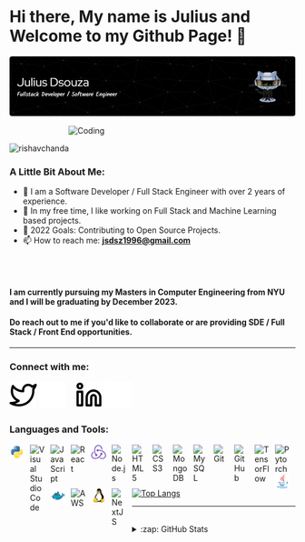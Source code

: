 # Hi there, My name is Julius and Welcome to my Github Page! 👋 

![Header](./images/header-image.png)

<img align="right" alt="Coding" width="400" src="https://media.giphy.com/media/SWoSkN6DxTszqIKEqv/giphy.gif">

<br />
<p align="left"> <img src="https://komarev.com/ghpvc/?username=KingJulius&label=Profile%20views&color=0e75b6&style=flat" alt="rishavchanda" /> </p>

### A Little Bit About Me:

- 🔭 I am a Software Developer / Full Stack Engineer with over 2 years of experience.
- 🌱 In my free time, I like working on Full Stack and Machine Learning based projects.
- 🥅 2022 Goals: Contributing to Open Source Projects.
- 📫 How to reach me: **jsdsz1996@gmail.com**

<br /><br/>

#### I am currently pursuing my Masters in Computer Engineering from NYU and I will be graduating by December 2023. 

#### Do reach out to me if you'd like to collaborate or are providing SDE / Full Stack / Front End opportunities.

---

### Connect with me:

[![Twitter](./images/twitter-light.svg)](https://twitter.com/jsdsz#gh-light-mode-only)
[![Twitter](./images/twitter-dark.svg)](https://twitter.com/jsdsz#gh-dark-mode-only)
&nbsp;&nbsp;
[![LinkedIn](./images/linkedin-light.svg)](https://www.linkedin.com/in/julius-dsouza#gh-light-mode-only)
[![LinkedIn](./images/linkedin-dark.svg)](https://www.linkedin.com/in/julius-dsouza#gh-dark-mode-only)
&nbsp;&nbsp;

### Languages and Tools:

<img align="left" alt="Python" width="26px" src="https://raw.githubusercontent.com/devicons/devicon/master/icons/python/python-original.svg" style="padding-right:10px;" />
<img align="left" alt="Visual Studio Code" width="26px" src="https://cdn.jsdelivr.net/gh/devicons/devicon/icons/vscode/vscode-original.svg" style="padding-right:10px;" />
<img align="left" alt="JavaScript" width="26px" src="https://cdn.jsdelivr.net/gh/devicons/devicon/icons/javascript/javascript-original.svg" style="padding-right:10px;" />
<img align="left" alt="React" width="26px" src="https://cdn.jsdelivr.net/gh/devicons/devicon/icons/react/react-original.svg" style="padding-right:10px;" />
<img align="left" alt="Redux" width="26px" src="https://raw.githubusercontent.com/devicons/devicon/master/icons/redux/redux-original.svg" style="padding-right:10px;" />
<img align="left" alt="Node.js" width="26px" src="https://cdn.jsdelivr.net/gh/devicons/devicon/icons/nodejs/nodejs-original.svg" style="padding-right:10px;" />
<img align="left" alt="HTML5" width="26px" src="https://cdn.jsdelivr.net/gh/devicons/devicon/icons/html5/html5-original.svg" style="padding-right:10px;" />
<img align="left" alt="CSS3" width="26px" src="https://cdn.jsdelivr.net/gh/devicons/devicon/icons/css3/css3-original.svg" style="padding-right:10px;" />
<img align="left" alt="MongoDB" width="26px" src="https://cdn.jsdelivr.net/gh/devicons/devicon/icons/mongodb/mongodb-original.svg" style="padding-right:10px;" />
<img align="left" alt="MySQL" width="26px" src="https://cdn.jsdelivr.net/gh/devicons/devicon/icons/mysql/mysql-original.svg" style="padding-right:10px;" />
<img align="left" alt="Git" width="26px" src="https://cdn.jsdelivr.net/gh/devicons/devicon/icons/git/git-original.svg" style="padding-right:10px;" />
<img align="left" alt="GitHub" width="26px" src="https://user-images.githubusercontent.com/3369400/139447912-e0f43f33-6d9f-45f8-be46-2df5bbc91289.png" style="padding-right:10px;" />
<img align="left" alt="TensorFlow" width="26px" src="https://www.vectorlogo.zone/logos/tensorflow/tensorflow-icon.svg" style="padding-right:10px;" />
<img align="left" alt="Pytorch" width="26px" src="https://www.vectorlogo.zone/logos/pytorch/pytorch-icon.svg" style="padding-right:10px;" />
<img align="left" alt="Java" width="26px" src="https://raw.githubusercontent.com/devicons/devicon/master/icons/java/java-original.svg" style="padding-right:10px;" />
<img align="left" alt="Docker" width="26px" src="https://raw.githubusercontent.com/devicons/devicon/master/icons/docker/docker-original.svg" style="padding-right:10px;" />
<img align="left" alt="AWS" width="26px" src="https://upload.wikimedia.org/wikipedia/commons/9/93/Amazon_Web_Services_Logo.svg" style="padding-right:10px;" />
<img align="left" alt="Linux" width="26px" src="https://raw.githubusercontent.com/devicons/devicon/master/icons/linux/linux-original.svg" style="padding-right:10px;" />
<img align="left" alt="NextJS" width="26px" src="https://cdn.worldvectorlogo.com/logos/nextjs-2.svg" style="padding-right:10px;" />



<br /><br />


[![Top Langs](https://github-readme-stats.vercel.app/api/top-langs/?username=KingJulius&layout=compact)](https://github.com/KingJulius/github-readme-stats)

---

<br />


<details>
  <summary>:zap: GitHub Stats</summary>
  <img src="https://github-readme-stats.vercel.app/api?username=KingJulius&&show_icons=true&title_color=ffffff&icon_color=bb2acf&text_color=daf7dc&bg_color=151515">
</details>
